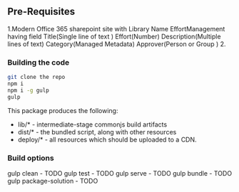 ## Pre-Requisites

 1.Modern Office 365 sharepoint site with Library Name EffortManagement having field
    Title(Single line of text	)
		Effort(Number)
		Description(Multiple lines of text)
		Category(Managed Metadata)
		Approver(Person or Group )
 2. 

### Building the code

```bash
git clone the repo
npm i
npm i -g gulp
gulp
```

This package produces the following:

* lib/* - intermediate-stage commonjs build artifacts
* dist/* - the bundled script, along with other resources
* deploy/* - all resources which should be uploaded to a CDN.

### Build options

gulp clean - TODO
gulp test - TODO
gulp serve - TODO
gulp bundle - TODO
gulp package-solution - TODO

